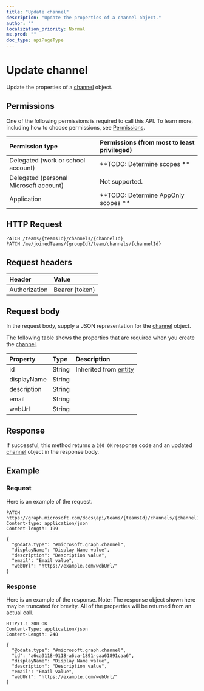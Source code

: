 ```yaml
---
title: "Update channel"
description: "Update the properties of a channel object."
author: ""
localization_priority: Normal
ms.prod: ""
doc_type: apiPageType
---
```


# Update channel

Update the properties of a [channel](../resources/channel.md) object.

## Permissions
One of the following permissions is required to call this API. To learn more, including how to choose permissions, see [Permissions](/concepts/permissions-reference.md).

|Permission type|Permissions (from most to least privileged)|
|:---|:---|
|Delegated (work or school account)|**TODO: Determine scopes **|
|Delegated (personal Microsoft account)|Not supported.|
|Application|**TODO: Determine AppOnly scopes **|

## HTTP Request
<!-- {
  "blockType": "ignored"
}
-->
``` http
PATCH /teams/{teamsId}/channels/{channelId}
PATCH /me/joinedTeams/{groupId}/team/channels/{channelId}
```

## Request headers
|Header|Value|
|:---|:---|
|Authorization|Bearer {token}|

## Request body
In the request body, supply a JSON representation for the [channel](../resources/channel.md) object.

The following table shows the properties that are required when you create the [channel](../resources/channel.md).

|Property|Type|Description|
|:---|:---|:---|
|id|String| Inherited from [entity](../resources/entity.md)|
|displayName|String||
|description|String||
|email|String||
|webUrl|String||



## Response
If successful, this method returns a `200 OK` response code and an updated [channel](../resources/channel.md) object in the response body.

## Example

### Request
Here is an example of the request.
<!-- {
  "blockType": "request",
  "name": "update_channel"
}
-->
``` http
PATCH https://graph.microsoft.com/docs\api/teams/{teamsId}/channels/{channelId}
Content-type: application/json
Content-length: 199

{
  "@odata.type": "#microsoft.graph.channel",
  "displayName": "Display Name value",
  "description": "Description value",
  "email": "Email value",
  "webUrl": "https://example.com/webUrl/"
}
```

### Response
Here is an example of the response. Note: The response object shown here may be truncated for brevity. All of the properties will be returned from an actual call.
<!-- {
  "blockType": "response",
  "truncated": true
}
-->
``` http
HTTP/1.1 200 OK
Content-Type: application/json
Content-Length: 248

{
  "@odata.type": "#microsoft.graph.channel",
  "id": "a6ca9118-9118-a6ca-1891-caa61891caa6",
  "displayName": "Display Name value",
  "description": "Description value",
  "email": "Email value",
  "webUrl": "https://example.com/webUrl/"
}
```

